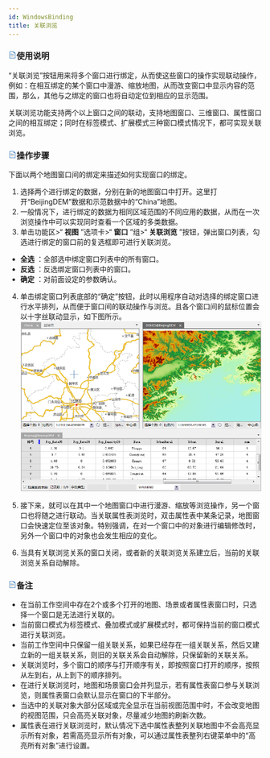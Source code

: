 ```yaml
---
id: WindowsBinding
title: 关联浏览
---
```

### ![](../../img/read.gif)使用说明

“关联浏览”按钮用来将多个窗口进行绑定，从而使这些窗口的操作实现联动操作，例如：在相互绑定的某个窗口中漫游、缩放地图，从而改变窗口中显示内容的范围，那么，其他与之绑定的窗口也将自动定位到相应的显示范围。

关联浏览功能支持两个以上窗口之间的联动，支持地图窗口、三维窗口、属性窗口之间的相互绑定；同时在标签模式、扩展模式三种窗口模式情况下，都可实现关联浏览。

### ![](../../img/read.gif)操作步骤

下面以两个地图窗口间的绑定来描述如何实现窗口的绑定。

  1. 选择两个进行绑定的数据，分别在新的地图窗口中打开。这里打开“BeijingDEM”数据和示范数据中的“China”地图。
  2. 一般情况下，进行绑定的数据为相同区域范围的不同应用的数据，从而在一次浏览操作中可以实现同时查看一个区域的多类数据。
  3. 单击功能区>“ **视图** ”选项卡>“ **窗口** ”组>“ **关联浏览** ”按钮，弹出窗口列表，勾选进行绑定的窗口前的复选框即可进行关联浏览。
  * **全选** ：全部选中绑定窗口列表中的所有窗口。
  * **反选** ：反选绑定窗口列表中的窗口。
  * **确定** ：对前面设定的参数确认。
  4. 单击绑定窗口列表底部的“确定”按钮，此时以用程序自动对选择的绑定窗口进行水平排列，从而便于窗口间的联动操作与浏览。且各个窗口间的鼠标位置会以十字丝联动显示，如下图所示。
![](img/WinBingdings.png)  

  5. 接下来，就可以在其中一个地图窗口中进行漫游、缩放等浏览操作，另一个窗口也将随之进行联动。当关联属性表浏览时，双击属性表中某条记录，地图窗口会快速定位至该对象。特别强调，在对一个窗口中的对象进行编辑修改时，另外一个窗口中的对象也会发生相应的变化。
  6. 当具有关联浏览关系的窗口关闭，或者新的关联浏览关系建立后，当前的关联浏览关系自动解除。

### ![](../../img/read.gif)备注

  * 在当前工作空间中存在2个或多个打开的地图、场景或者属性表窗口时，只选择一个窗口是无法进行关联的。
  * 当前窗口模式为标签模式、叠加模式或扩展模式时，都可保持当前的窗口模式进行关联浏览。
  * 当前工作空间中只保留一组关联关系，如果已经存在一组关联关系，然后又建立新的一组关联关系，则旧的关联关系会自动解除，只保留新的关联关系。
  * 关联浏览时，多个窗口的顺序与打开顺序有关，即按照窗口打开的顺序，按照从左到右，从上到下的顺序排列。
  * 在进行关联浏览时，地图和场景窗口会并列显示，若有属性表窗口参与关联浏览，则属性表窗口会默认显示在窗口的下半部分。
  * 当选中的关联对象大部分区域或完全显示在当前视图范围中时，不会改变地图的视图范围，只会高亮关联对象，尽量减少地图的刷新次数。
  * 属性表在进行关联浏览时，默认情况下选中属性表整列关联地图中不会高亮显示所有对象，若需高亮显示所有对象，可以通过属性表整列右键菜单中的“高亮所有对象”进行设置。

  

